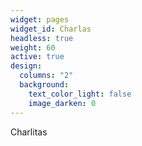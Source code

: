 ```yaml
---
widget: pages
widget_id: Charlas
headless: true
weight: 60
active: true
design:
  columns: "2"
  background:
    text_color_light: false
    image_darken: 0
---
```

Charlitas